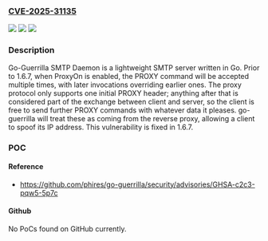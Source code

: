 ### [CVE-2025-31135](https://cve.mitre.org/cgi-bin/cvename.cgi?name=CVE-2025-31135)
![](https://img.shields.io/static/v1?label=Product&message=go-guerrilla&color=blue)
![](https://img.shields.io/static/v1?label=Version&message=%3C%201.6.7%20&color=brightgreen)
![](https://img.shields.io/static/v1?label=Vulnerability&message=CWE-20%3A%20Improper%20Input%20Validation&color=brightgreen)

### Description

Go-Guerrilla SMTP Daemon is a lightweight SMTP server written in Go. Prior to 1.6.7, when ProxyOn is enabled, the PROXY command will be accepted multiple times, with later invocations overriding earlier ones. The proxy protocol only supports one initial PROXY header; anything after that is considered part of the exchange between client and server, so the client is free to send further PROXY commands with whatever data it pleases. go-guerrilla will treat these as coming from the reverse proxy, allowing a client to spoof its IP address. This vulnerability is fixed in 1.6.7.

### POC

#### Reference
- https://github.com/phires/go-guerrilla/security/advisories/GHSA-c2c3-pqw5-5p7c

#### Github
No PoCs found on GitHub currently.

